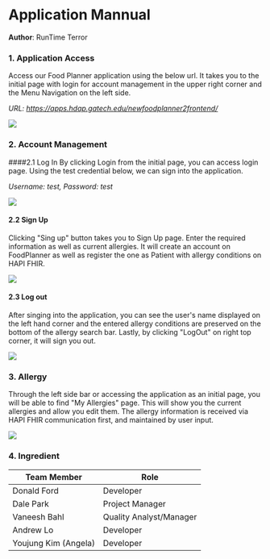 # Application Mannual

**Author**: RunTime Terror

### 1. Application Access
Access our Food Planner application using the below url. It takes you to the initial page with login for account management in the upper right corner and the Menu Navigation on the left side.

_URL: https://apps.hdap.gatech.edu/newfoodplanner2frontend/_

![](./images/manual/0_initialPage.png)

### 2. Account Management
####2.1 Log In
By clicking Login from the initial page, you can access login page. Using the test credential below, we can sign into the application. 

_Username: test, Password: test_

![](./images/manual/1_Login.png)

#### 2.2 Sign Up
Clicking "Sing up" button takes you to Sign Up page. Enter the required information as well as current allergies. It will create an account on FoodPlanner as well as register the one as Patient with allergy conditions on HAPI FHIR.  

![](./images/manual/2-2_SignUp.png)

#### 2.3 Log out  
After singing into the application, you can see the user's name displayed on the left hand corner and the entered allergy conditions are preserved on the bottom of the allergy search bar. Lastly, by clicking "LogOut" on right top corner, it will sign you out. 

![](./images/manual/3_LogOut.png)

### 3. Allergy
Through the left side bar or accessing the application as an initial page, you will be able to find "My Allergies" page. This will show you the current allergies and allow you edit them. The allergy information is received via HAPI FHIR communication first, and maintained by user input.    

![](./images/manual/4_Allergy.png)

### 4. Ingredient

Team Member   | Role
------------  |------
Donald Ford   | Developer
Dale Park     | Project Manager
Vaneesh Bahl  | Quality Analyst/Manager
Andrew Lo     | Developer
Youjung Kim (Angela)   | Developer
